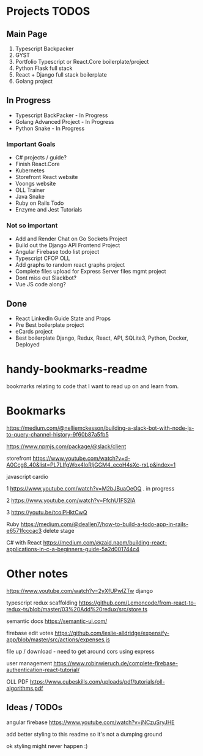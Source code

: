 # Projects TODOS

## Main Page
1. Typescript Backpacker
2. GYST
3. Portfolio Typescript or React.Core boilerplate/project
4. Python Flask full stack
5. React + Django full stack boilerplate
6. Golang project

## In Progress
- Typescript BackPacker - In Progress
- Golang Advanced Project - In Progress
- Python Snake - In Progress

### Important Goals
- C# projects / guide?
- Finish React.Core
- Kubernetes 
- Storefront React website
- Voongs website
- OLL Trainer
- Java Snake
- Ruby on Rails Todo
- Enzyme and Jest Tutorials

### Not so important
- Add and Render Chat on Go Sockets Project
- Build out the Django API Frontend Project 
- Angular Firebase todo list project
- Typescript CFOP OLL 
- Add graphs to random react graphs project
- Complete files upload for Express Server files mgmt project
- Dont miss out Slackbot?
- Vue JS code along?

## Done
- React LinkedIn Guide State and Props
- Pre Best boilerplate project
- eCards project
- Best boilerplate Django, Redux, React, API, SQLite3, Python, Docker, Deployed


# handy-bookmarks-readme
bookmarks relating to code that I want to read up on and learn from.

# Bookmarks

https://medium.com/@nelliemckesson/building-a-slack-bot-with-node-js-to-query-channel-history-9f60b87a5fb5

https://www.npmjs.com/package/@slack/client

storefront 
https://www.youtube.com/watch?v=d-A0Ccg8_40&list=PL7LIfgWox4loRljGGM4_ecoH4sXc-rxLp&index=1

javascript cardio

1 https://www.youtube.com/watch?v=M2bJBuaOeOQ . in progress

2 https://www.youtube.com/watch?v=FfchU1FS2IA

3 https://youtu.be/tcoiPHktCwQ

Ruby
https://medium.com/@deallen7/how-to-build-a-todo-app-in-rails-e6571fcccac3 delete stage

C# with React
https://medium.com/@zaid.naom/building-react-applications-in-c-a-beginners-guide-5a2d001744c4

# Other notes

https://www.youtube.com/watch?v=2yXfUPwlZTw
django

typescript redux scaffolding
https://github.com/Lemoncode/from-react-to-redux-ts/blob/master/03%20Add%20redux/src/store.ts


semantic docs 
https://semantic-ui.com/


firebase edit votes 
https://github.com/leslie-alldridge/expensify-app/blob/master/src/actions/expenses.js

file up / download - need to get around cors using express

user management
https://www.robinwieruch.de/complete-firebase-authentication-react-tutorial/

OLL PDF
https://www.cubeskills.com/uploads/pdf/tutorials/oll-algorithms.pdf

## Ideas / TODOs 

angular firebase
https://www.youtube.com/watch?v=jNCzuSryJHE

add better styling to this readme so it's not a dumping ground

ok styling might never happen :)
